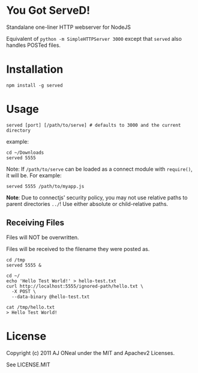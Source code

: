 You Got ServeD!
===

Standalane one-liner HTTP webserver for NodeJS

Equivalent of `python -m SimpleHTTPServer 3000` except that `served` also handles POSTed files.

Installation
===

    npm install -g served

Usage
===

    served [port] [/path/to/serve] # defaults to 3000 and the current directory

example:

    cd ~/Downloads
    served 5555

Note: If `/path/to/serve` can be loaded as a connect module with `require()`, it will be. For example:

    served 5555 /path/to/myapp.js

**Note**: Due to connectjs' security policy, you may not use relative paths to parent directories `../`!
Use either absolute or child-relative paths.

Receiving Files
---

Files will NOT be overwritten.

Files will be received to the filename they were posted as.

    cd /tmp
    served 5555 &

    cd ~/
    echo 'Hello Test World!' > hello-test.txt
    curl http://localhost:5555/ignored-path/hello.txt \
      -X POST \
      --data-binary @hello-test.txt

    cat /tmp/hello.txt
    > Hello Test World!

License
===

Copyright (c) 2011 AJ ONeal under the MIT and Apachev2 Licenses.

See LICENSE.MIT
